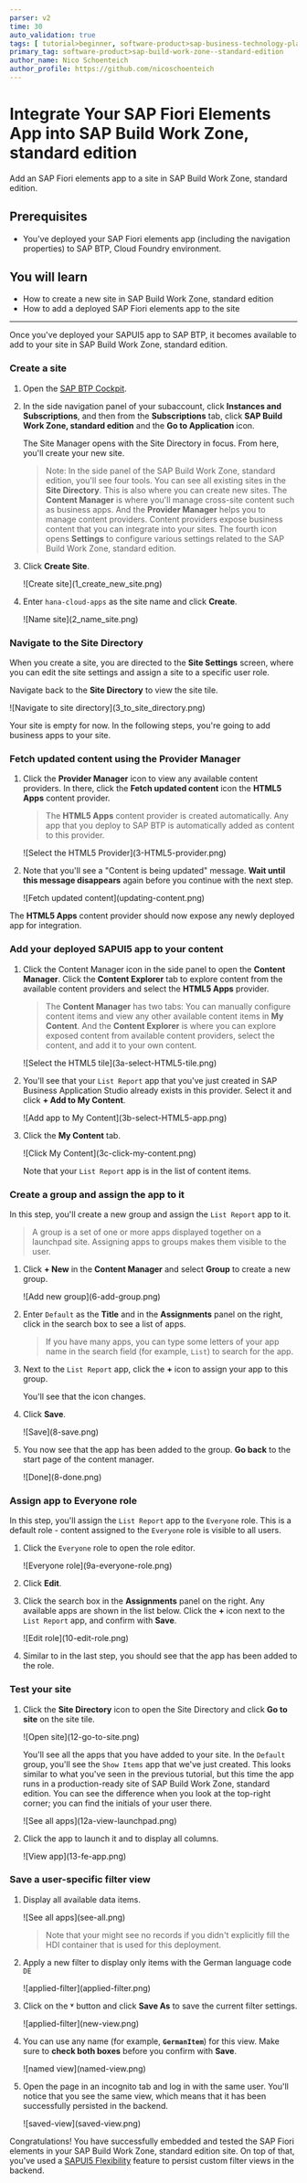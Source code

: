 ```yaml
---
parser: v2
time: 30
auto_validation: true
tags: [ tutorial>beginner, software-product>sap-business-technology-platform, software-product>sap-build-work-zone--standard-edition, software-product>sap-fiori, programming-tool>html5, programming-tool>sapui5]
primary_tag: software-product>sap-build-work-zone--standard-edition
author_name: Nico Schoenteich
author_profile: https://github.com/nicoschoenteich
---
```


# Integrate Your SAP Fiori Elements App into SAP Build Work Zone, standard edition
<!-- description --> Add an SAP Fiori elements app to a site in SAP Build Work Zone, standard edition.

## Prerequisites
 - You've deployed your SAP Fiori elements app (including the navigation properties) to SAP BTP, Cloud Foundry environment.


## You will learn
  - How to create a new site in SAP Build Work Zone, standard edition
  - How to add a deployed SAP Fiori elements app to the site

---
Once you've deployed your SAPUI5 app to SAP BTP, it becomes available to add to your site in SAP Build Work Zone, standard edition.


### Create a site



1. Open the [SAP BTP Cockpit](https://account.hanatrial.ondemand.com/cockpit#/home/trialhome).


2. In the side navigation panel of your subaccount, click **Instances and Subscriptions**, and then from the **Subscriptions** tab, click **SAP Build Work Zone, standard edition** and the **Go to Application** icon.

    The Site Manager opens with the Site Directory in focus. From here, you'll create your new site.

    > Note: In the side panel of the SAP Build Work Zone, standard edition, you'll see four tools. You can see all existing sites in the **Site Directory**. This is also where you can create new sites. The **Content Manager**  is where you'll manage cross-site content such as business apps. And the **Provider Manager** helps you to manage content providers. Content providers expose business content that you can integrate into your sites. The fourth icon opens **Settings** to configure various settings related to the SAP Build Work Zone, standard edition.

3. Click **Create Site**.

    <!-- border -->![Create site](1_create_new_site.png)

4. Enter `hana-cloud-apps` as the site name and click **Create**.

    <!-- border -->![Name site](2_name_site.png)



### Navigate to the Site Directory


When you create a site, you are directed to the **Site Settings** screen, where you can edit the site settings and assign a site to a specific user role.

Navigate back to the **Site Directory** to view the site tile.

<!-- border -->![Navigate to site directory](3_to_site_directory.png)


Your site is empty for now. In the following steps, you're going to add business apps to your site.


### Fetch updated content using the Provider Manager


1. Click the **Provider Manager** icon to view any available content providers. In there, click the **Fetch updated content** icon the **HTML5 Apps** content provider.

    >The **HTML5 Apps** content provider is created automatically. Any app that you deploy to SAP BTP is automatically added as content to this provider.

    <!-- border -->![Select the HTML5 Provider](3-HTML5-provider.png)

2. Note that you'll see a "Content is being updated" message. **Wait until this message disappears** again before you continue with the next step.

    <!-- border -->![Fetch updated content](updating-content.png)

The **HTML5 Apps** content provider should now expose any newly deployed app for integration.


### Add your deployed SAPUI5 app to your content

1. Click the Content Manager icon in the side panel to open the **Content Manager**. Click the **Content Explorer** tab to explore content from the available content providers and select the **HTML5 Apps** provider.

    >The **Content Manager** has two tabs: You can manually configure content items and view any other available content items in **My Content**. And the **Content Explorer** is where you can explore exposed content from available content providers, select the content, and add it to your own content.

    <!-- border -->![Select the HTML5 tile](3a-select-HTML5-tile.png)

4. You'll see that your `List Report` app that you've just created in SAP Business Application Studio already exists in this provider. Select it and click **+ Add to My Content**.

    <!-- border -->![Add app to My Content](3b-select-HTML5-app.png)

5. Click the **My Content** tab.

    <!-- border -->![Click My Content](3c-click-my-content.png)

    Note that your `List Report` app is in the list of content items.



### Create a group and assign the app to it

In this step, you'll create a new group and assign the `List Report` app to it.

> A group is a set of one or more apps displayed together on a launchpad site. Assigning apps to groups makes them visible to the user.

1. Click **+ New** in the **Content Manager** and select **Group** to create a new group.

    <!-- border -->![Add new group](6-add-group.png)

2. Enter `Default` as the **Title** and in the **Assignments** panel on the right, click in the search box to see a list of apps.

    >If you have many apps, you can type some letters of your app name in the search field (for example, `List`) to search for the app.

4. Next to the `List Report` app, click the **+** icon to assign your app to this group.

    You'll see that the icon changes.

4. Click **Save**.

    <!-- border -->![Save](8-save.png)

4. You now see that the app has been added to the group. **Go back** to the start page of the content manager.

    <!-- border -->![Done](8-done.png)




### Assign app to Everyone role

In this step, you'll assign the `List Report` app to the `Everyone` role. This is a default role - content assigned to the `Everyone` role is visible to all users.

1. Click the `Everyone` role to open the role editor.

    <!-- border -->![Everyone role](9a-everyone-role.png)

3. Click **Edit**.

4. Click the search box in the **Assignments** panel on the right. Any available apps are shown in the list below. Click the **+** icon next to the `List Report` app, and confirm with **Save**.

    <!-- border -->![Edit role](10-edit-role.png)

6. Similar to in the last step, you should see that the app has been added to the role.


### Test your site

1. Click the **Site Directory** icon to open the Site Directory and click **Go to site** on the site tile.

    <!-- border -->![Open site](12-go-to-site.png)

    You'll see all the apps that you have added to your site. In the `Default` group, you'll see the `Show Items` app that we've just created. This looks similar to what you've seen in the previous tutorial, but this time the app runs in a production-ready site of SAP Build Work Zone, standard edition. You can see the difference when you look at the top-right corner; you can find the initials of your user there.

    <!-- border -->![See all apps](12a-view-launchpad.png)


3. Click the app to launch it and to display all columns.

    <!-- border -->![View app](13-fe-app.png)

### Save a user-specific filter view

1. Display all available data items.

    <!-- border -->![See all apps](see-all.png)

    > Note that your might see no records if you didn't explicitly fill the HDI container that is used for this deployment.

2. Apply a new filter to display only items with the German language code `DE`

    <!-- border -->![applied-filter](applied-filter.png)

2. Click on the **˅** button and click **Save As** to save the current filter settings.

    <!-- border -->![applied-filter](new-view.png)

2. You can use any name (for example, **`GermanItem`**) for this view. Make sure to **check both boxes** before you confirm with **Save**.

    <!-- border -->![named view](named-view.png)

2. Open the page in an incognito tab and log in with the same user. You'll notice that you see the same view, which means that it has been successfully persisted in the backend.

    <!-- border -->![saved-view](saved-view.png)


Congratulations! You have successfully embedded and tested the SAP Fiori elements in your SAP Build Work Zone, standard edition site. On top of that, you've used a [SAPUI5 Flexibility](https://sapui5.hana.ondemand.com/#/topic/a8e55aa2f8bc4127923b20685a6d1621) feature to persist custom filter views in the backend.



